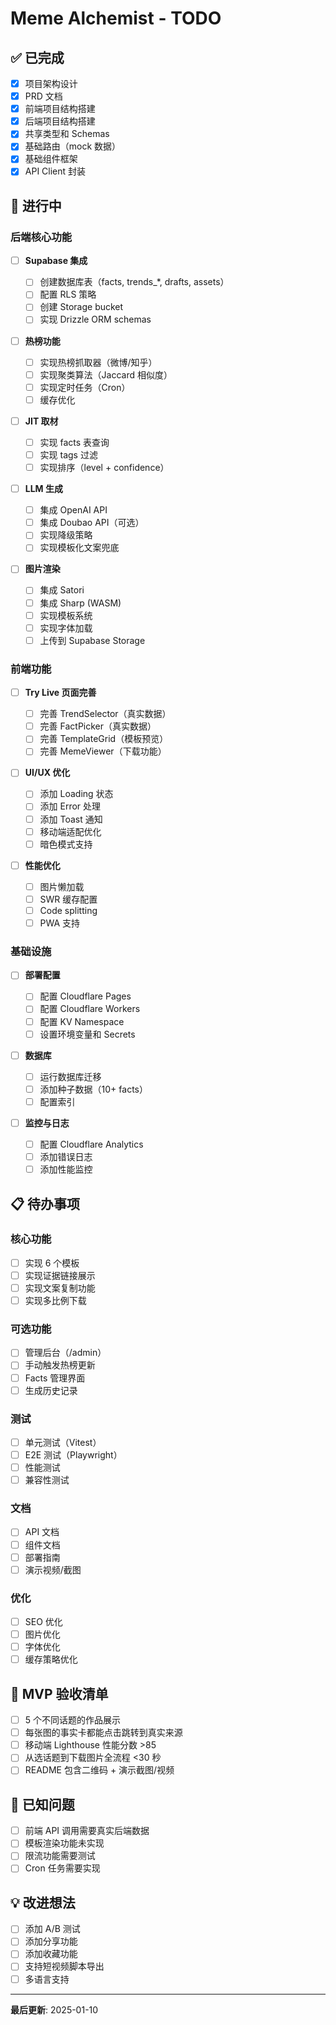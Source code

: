 # Meme Alchemist - TODO

## ✅ 已完成

- [x] 项目架构设计
- [x] PRD 文档
- [x] 前端项目结构搭建
- [x] 后端项目结构搭建
- [x] 共享类型和 Schemas
- [x] 基础路由（mock 数据）
- [x] 基础组件框架
- [x] API Client 封装

## 🚧 进行中

### 后端核心功能

- [ ] **Supabase 集成**

  - [ ] 创建数据库表（facts, trends\_\*, drafts, assets）
  - [ ] 配置 RLS 策略
  - [ ] 创建 Storage bucket
  - [ ] 实现 Drizzle ORM schemas

- [ ] **热榜功能**

  - [ ] 实现热榜抓取器（微博/知乎）
  - [ ] 实现聚类算法（Jaccard 相似度）
  - [ ] 实现定时任务（Cron）
  - [ ] 缓存优化

- [ ] **JIT 取材**

  - [ ] 实现 facts 表查询
  - [ ] 实现 tags 过滤
  - [ ] 实现排序（level + confidence）

- [ ] **LLM 生成**

  - [ ] 集成 OpenAI API
  - [ ] 集成 Doubao API（可选）
  - [ ] 实现降级策略
  - [ ] 实现模板化文案兜底

- [ ] **图片渲染**
  - [ ] 集成 Satori
  - [ ] 集成 Sharp (WASM)
  - [ ] 实现模板系统
  - [ ] 实现字体加载
  - [ ] 上传到 Supabase Storage

### 前端功能

- [ ] **Try Live 页面完善**

  - [ ] 完善 TrendSelector（真实数据）
  - [ ] 完善 FactPicker（真实数据）
  - [ ] 完善 TemplateGrid（模板预览）
  - [ ] 完善 MemeViewer（下载功能）

- [ ] **UI/UX 优化**

  - [ ] 添加 Loading 状态
  - [ ] 添加 Error 处理
  - [ ] 添加 Toast 通知
  - [ ] 移动端适配优化
  - [ ] 暗色模式支持

- [ ] **性能优化**
  - [ ] 图片懒加载
  - [ ] SWR 缓存配置
  - [ ] Code splitting
  - [ ] PWA 支持

### 基础设施

- [ ] **部署配置**

  - [ ] 配置 Cloudflare Pages
  - [ ] 配置 Cloudflare Workers
  - [ ] 配置 KV Namespace
  - [ ] 设置环境变量和 Secrets

- [ ] **数据库**

  - [ ] 运行数据库迁移
  - [ ] 添加种子数据（10+ facts）
  - [ ] 配置索引

- [ ] **监控与日志**
  - [ ] 配置 Cloudflare Analytics
  - [ ] 添加错误日志
  - [ ] 添加性能监控

## 📋 待办事项

### 核心功能

- [ ] 实现 6 个模板
- [ ] 实现证据链接展示
- [ ] 实现文案复制功能
- [ ] 实现多比例下载

### 可选功能

- [ ] 管理后台（/admin）
- [ ] 手动触发热榜更新
- [ ] Facts 管理界面
- [ ] 生成历史记录

### 测试

- [ ] 单元测试（Vitest）
- [ ] E2E 测试（Playwright）
- [ ] 性能测试
- [ ] 兼容性测试

### 文档

- [ ] API 文档
- [ ] 组件文档
- [ ] 部署指南
- [ ] 演示视频/截图

### 优化

- [ ] SEO 优化
- [ ] 图片优化
- [ ] 字体优化
- [ ] 缓存策略优化

## 🎯 MVP 验收清单

- [ ] 5 个不同话题的作品展示
- [ ] 每张图的事实卡都能点击跳转到真实来源
- [ ] 移动端 Lighthouse 性能分数 >85
- [ ] 从选话题到下载图片全流程 <30 秒
- [ ] README 包含二维码 + 演示截图/视频

## 🐛 已知问题

- [ ] 前端 API 调用需要真实后端数据
- [ ] 模板渲染功能未实现
- [ ] 限流功能需要测试
- [ ] Cron 任务需要实现

## 💡 改进想法

- [ ] 添加 A/B 测试
- [ ] 添加分享功能
- [ ] 添加收藏功能
- [ ] 支持短视频脚本导出
- [ ] 多语言支持

---

**最后更新**: 2025-01-10
